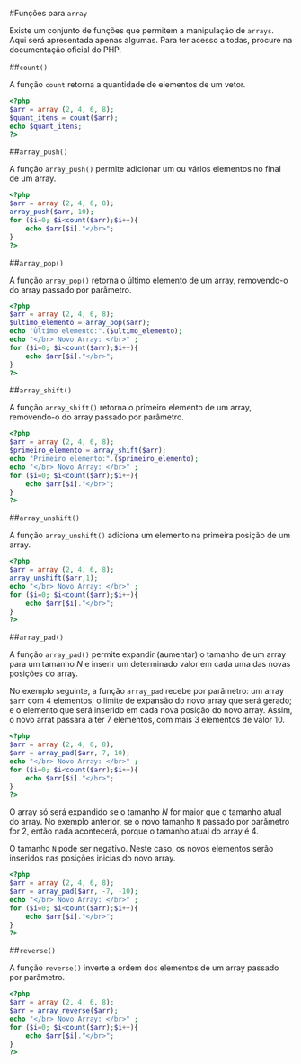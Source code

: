 #Funções para `array`

Existe um conjunto de funções que permitem a manipulação de `arrays`. Aqui será apresentada apenas algumas. Para ter acesso a todas, procure na  documentação oficial do PHP. 

##`count()`

A função `count` retorna a quantidade de elementos de um vetor. 

```php
<?php
$arr = array (2, 4, 6, 8);
$quant_itens = count($arr);
echo $quant_itens;
?>
```

##`array_push()`

A função `array_push()` permite adicionar um ou vários elementos no final de um array. 

```php
<?php
$arr = array (2, 4, 6, 8);
array_push($arr, 10);
for ($i=0; $i<count($arr);$i++){
    echo $arr[$i]."</br>";
}
?>
```

##`array_pop()`

A função `array_pop()` retorna o último elemento de um array, removendo-o do array passado por parâmetro. 

```php
<?php
$arr = array (2, 4, 6, 8);
$ultimo_elemento = array_pop($arr);
echo "Ùltimo elemento:".($ultimo_elemento);
echo "</br> Novo Array: </br>" ;
for ($i=0; $i<count($arr);$i++){
    echo $arr[$i]."</br>";
}
?>
```

##`array_shift()`

A função `array_shift()` retorna o primeiro elemento de um array, removendo-o do array passado por parâmetro.

```php
<?php
$arr = array (2, 4, 6, 8);
$primeiro_elemento = array_shift($arr);
echo "Primeiro elemento:".($primeiro_elemento);
echo "</br> Novo Array: </br>" ;
for ($i=0; $i<count($arr);$i++){
    echo $arr[$i]."</br>";
}
?>
```

##`array_unshift()`

A função `array_unshift()` adiciona um elemento na primeira posição de um array.

```php
<?php
$arr = array (2, 4, 6, 8);
array_unshift($arr,1);
echo "</br> Novo Array: </br>" ;
for ($i=0; $i<count($arr);$i++){
    echo $arr[$i]."</br>";
}
?>
```

##`array_pad()`

A função `array_pad()` permite expandir (aumentar) o tamanho de um array para um tamanho *N* e inserir um determinado valor em cada uma das novas posições do array. 

No exemplo seguinte, a função `array_pad` recebe por parâmetro: um array `$arr` com 4 elementos; o limite de expansão do novo array que será gerado; e o elemento que será inserido em cada nova posição do novo array. Assim, o novo arrat passará a ter 7 elementos, com mais 3 elementos de valor 10.

```php
<?php
$arr = array (2, 4, 6, 8);
$arr = array_pad($arr, 7, 10);
echo "</br> Novo Array: </br>" ;
for ($i=0; $i<count($arr);$i++){
    echo $arr[$i]."</br>";
}
?>
```
O array só será expandido se o tamanho *N* for maior que o tamanho atual do array. No exemplo anterior, se o novo tamanho `N` passado por parâmetro for 2, então nada acontecerá, porque o tamanho atual do array é 4. 

O tamanho `N` pode ser negativo. Neste caso, os novos elementos serão inseridos nas posições inicias do novo array.

```php
<?php
$arr = array (2, 4, 6, 8);
$arr = array_pad($arr, -7, -10);
echo "</br> Novo Array: </br>" ;
for ($i=0; $i<count($arr);$i++){
    echo $arr[$i]."</br>";
}
?>
```

##`reverse()`

A função `reverse()` inverte a ordem dos elementos de um array passado por parâmetro. 

```php
<?php
$arr = array (2, 4, 6, 8);
$arr = array_reverse($arr);
echo "</br> Novo Array: </br>" ;
for ($i=0; $i<count($arr);$i++){
    echo $arr[$i]."</br>";
}
?>
```




